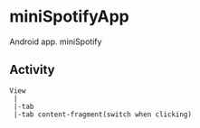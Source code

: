 # miniSpotifyApp
Android app. miniSpotify

## Activity
```
View
 |
 |-tab
 |-tab content-fragment(switch when clicking)
```
  
